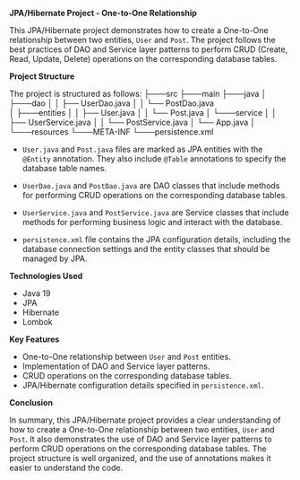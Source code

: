 **JPA/Hibernate Project - One-to-One Relationship**

This JPA/Hibernate project demonstrates how to create a One-to-One relationship between two entities, `User` and `Post`. The project follows the best practices of DAO and Service layer patterns to perform CRUD (Create, Read, Update, Delete) operations on the corresponding database tables.

**Project Structure**

The project is structured as follows:
├───src
    ├───main
        ├───java
        │   ├───dao
        │   │    ├── UserDao.java
        │   │    └── PostDao.java   
        │   ├───entities
        │   │    ├── User.java
        │   │    └── Post.java
        │   └───service
        │   │    ├── UserService.java
        │   │    └── PostService.java
        │   └── App.java
        │
        └───resources
            └───META-INF
                └───persistence.xml

-   `User.java` and `Post.java` files are marked as JPA entities with the `@Entity` annotation. They also include `@Table` annotations to specify the database table names.
    
-   `UserDao.java` and `PostDao.java` are DAO classes that include methods for performing CRUD operations on the corresponding database tables.
    
-   `UserService.java` and `PostService.java` are Service classes that include methods for performing business logic and interact with the database.
    
-   `persistence.xml` file contains the JPA configuration details, including the database connection settings and the entity classes that should be managed by JPA.

**Technologies Used**

-   Java 19
-   JPA
-   Hibernate
-   Lombok

**Key Features**

-   One-to-One relationship between `User` and `Post` entities.
-   Implementation of DAO and Service layer patterns.
-   CRUD operations on the corresponding database tables.
-   JPA/Hibernate configuration details specified in `persistence.xml`.

**Conclusion**

In summary, this JPA/Hibernate project provides a clear understanding of how to create a One-to-One relationship between two entities, `User` and `Post`. It also demonstrates the use of DAO and Service layer patterns to perform CRUD operations on the corresponding database tables. The project structure is well organized, and the use of annotations makes it easier to understand the code.

